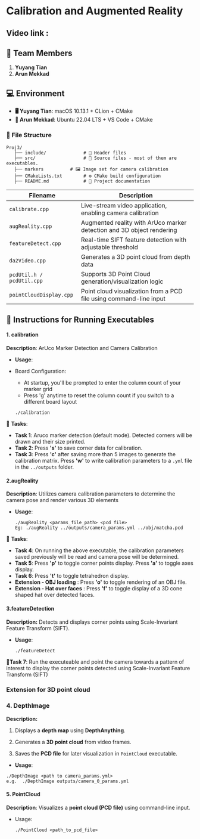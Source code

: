 # Calibration and Augmented Reality

## Video link : 

## 👥 Team Members
1. **Yuyang Tian**
2. **Arun Mekkad**

## 💻 Environment
- **🖥️ Yuyang Tian**: macOS 10.13.1 + CLion + CMake
- **🐧 Arun Mekkad**: Ubuntu 22.04 LTS + VS Code + CMake

### 📂 File Structure
```
Proj3/
   ├── include/              # 📁 Header files
   ├── src/                  # 📁 Source files - most of them are executables.
   ├── markers          # 🖼️ Image set for camera calibration
   ├── CMakeLists.txt        # ⚙️ CMake build configuration
   ├── README.md             # 📖 Project documentation
```
| **Filename**              | **Description**                                              |
| ------------------------- | ------------------------------------------------------------ |
| `calibrate.cpp`           | Live-stream video application, enabling camera calibration   |
| `augReality.cpp`          | Augmented reality with ArUco marker detection and 3D object rendering |
| `featureDetect.cpp`       | Real-time SIFT feature detection with adjustable threshold   |
| `da2Video.cpp`            | Generates a 3D point cloud from depth data                   |
| `pcdUtil.h / pcdUtil.cpp` | Supports 3D Point Cloud generation/visualization logic       |
| `pointCloudDisplay.cpp`   | Point cloud visualization from a PCD file using command-line input |

## 📌 Instructions for Running Executables

#### **1. calibration**

**Description**: ArUco Marker Detection and Camera Calibration
- **Usage**:
- Board Configuration:
  
  * At startup, you'll be prompted to enter the column count of your marker grid
  * Press 'g' anytime to reset the column count if you switch to a different board layout
  
  ```
  ./calibration
  ```

🔹 **Tasks**:

- **Task 1**: Aruco marker detection (default mode). Detected corners will be drawn and their size printed.
- **Task 2**: Press **'s'** to save corner data for calibration.
- **Task 3**: Press **'c'** after saving more than 5 images to generate the calibration matrix. Press **'w'** to write calibration parameters to a `.yml` file in the `../outputs` folder.

#### 2.augReality

**Description**: Utilizes camera calibration parameters to determine the camera pose and render various 3D elements

- **Usage**:

  ```
  ./augReality <params_file_path> <pcd file>
  Eg: ./augReality ../outputs/camera_params.yml ../obj/matcha.pcd
  ```

🔹 **Tasks**:

- **Task 4**: On running the above executable, the calibration parameters saved previously will be read and camera pose will be determined.
- **Task 5**: Press **'p'** to toggle corner points display. Press **'a'** to toggle axes display.
- **Task 6**: Press **'t'** to toggle tetrahedron display.
- **Extension - OBJ loading** : Press **'o'** to toggle rendering of an OBJ file.
- **Extension - Hat over faces** : Press **'f'** to toggle display of a 3D cone shaped hat    over detected faces.

#### **3.featureDetection**

**Description:** Detects and displays corner points using Scale-Invariant Feature Transform (SIFT).

* **Usage**:

  ```
  ./featureDetect
  ```

🔹**Task 7**:  Run the executeable and point the camera towards a pattern of interest to display the corner points detected using Scale-Invariant Feature Transform (SIFT)

### Extension for 3D point cloud

### 4. DepthImage

**Description:** 

1. Displays a **depth map** using **DepthAnything**.

2. Generates a **3D point cloud** from video frames.

3. Saves the **PCD file** for later visualization in `PointCloud` executable.

* **Usage**:

```
./DepthImage <path to camera_params.yml>
e.g.  ./DepthImage outputs/camera_0_params.yml
```

#### 5. PointCloud

**Description**: Visualizes a **point cloud (PCD file)** using command-line input.

* Usage:

  ```
  ./PointCloud <path_to_pcd_file>
  ```